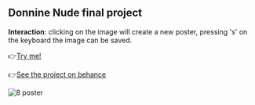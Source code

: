 
## Donnine Nude final project

**Interaction**: clicking on the image will create a new poster, pressing 's' on the keyboard the image can be saved.



👉[Try me!](https://preview.p5js.org/irene.crln/present/6XGi3ZwAJ)



👉[See the project on behance](https://preview.p5js.org/irene.crln/present/6XGi3ZwAJ)

![8 poster](https://user-images.githubusercontent.com/79697764/140766801-d90a8c47-75fa-45ee-8ae8-fa052b056bd8.jpg)
